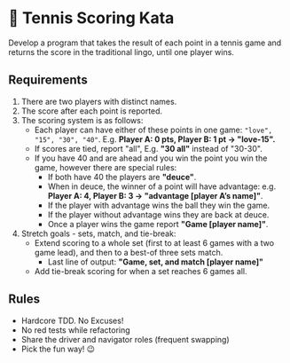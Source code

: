 # 🎾 Tennis Scoring Kata

Develop a program that takes the result of each point in a tennis game and returns the score in the traditional lingo, until one player wins. 

## Requirements

1. There are two players with distinct names.
2. The score after each point is reported.
3. The scoring system is as follows:
   - Each player can have either of these points in one game: `"love", "15", "30", "40"`. E.g. **Player A: 0 pts, Player B: 1 pt → "love-15".**
   - If scores are tied, report "all", E.g. **"30 all"** instead of "30-30".
   - If you have 40 and are ahead and you win the point you win the game, however there are special rules:
     - If both have 40 the players are **"deuce"**.
     - When in deuce, the winner of a point will have advantage: e.g. **Player A: 4, Player B: 3 → "advantage [player A’s name]"**.
     - If the player with advantage wins the ball they win the game.
     - If the player without advantage wins they are back at deuce.
     - Once a player wins the game report **"Game [player name]"**.
4. Stretch goals - sets, match, and tie-break:
   - Extend scoring to a whole set (first to at least 6 games with a two game lead), and then to a best-of three sets match.
       - Last line of output: **"Game, set, and match [player name]"**
   - Add tie-break scoring for when a set reaches 6 games all.

## Rules

- Hardcore TDD. No Excuses!
- No red tests while refactoring
- Share the driver and navigator roles (frequent swapping)
- Pick the fun way! 😉
